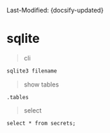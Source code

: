 Last-Modified: {docsify-updated}

# sqlite

> cli

```sh
sqlite3 filename
```

> show tables

```sqlite
.tables
```

> select

```sqlite
select * from secrets;
```